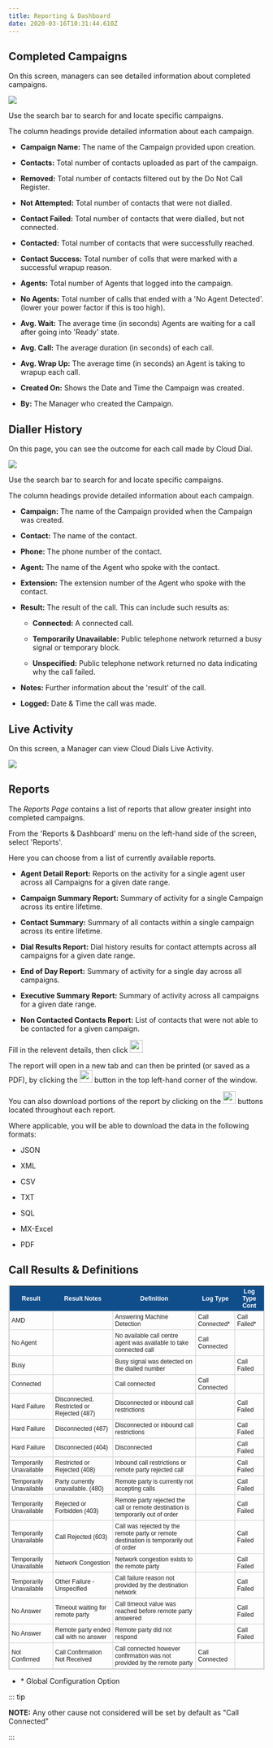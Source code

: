 ```yaml
---
title: Reporting & Dashboard
date: 2020-03-16T10:31:44.610Z
---
```

## Completed Campaigns

On this screen, managers can see detailed information about completed campaigns.

![](/images/clouddial_completed_campaigns.png)

Use the search bar to search for and locate specific campaigns.

The column headings provide detailed information about each campaign.

* **Campaign Name:** The name of the Campaign provided upon creation.

* **Contacts:** Total number of contacts uploaded as part of the campaign.

* **Removed:** Total number of contacts filtered out by the Do Not Call Register.

* **Not Attempted:** Total number of contacts that were not dialled.

* **Contact Failed:** Total number of contacts that were dialled, but not connected.

* **Contacted:** Total number of contacts that were successfully reached.

* **Contact Success:** Total number of colls that were marked with a successful wrapup reason.

* **Agents:** Total number of Agents that logged into the campaign.

* **No Agents:** Total number of calls that ended with a 'No Agent Detected'. (lower your power factor if this is too high).

* **Avg. Wait:** The average time (in seconds) Agents are waiting for a call after going into 'Ready' state.

* **Avg. Call:** The average duration (in seconds) of each call.

* **Avg. Wrap Up:** The average time (in seconds) an Agent is taking to wrapup each call. 

* **Created On:** Shows the Date and Time the Campaign was created.

* **By:** The Manager who created the Campaign.

## Dialler History

On this page, you can see the outcome for each call made by Cloud Dial.

![](/images/clouddial_dialler_history.png)

Use the search bar to search for and locate specific campaigns.

The column headings provide detailed information about each campaign.

* **Campaign:** The name of the Campaign provided when the Campaign was created.

* **Contact:** The name of the contact.

* **Phone:** The phone number of the contact.

* **Agent:** The name of the Agent who spoke with the contact.

* **Extension:** The extension number of the Agent who spoke with the contact.

* **Result:** The result of the call. This can include such results as:

  * **Connected:** A connected call.

  * **Temporarily Unavailable:** Public telephone network returned a busy signal or temporary block.

  * **Unspecified:** Public telephone network returned no data indicating why the call failed.

* **Notes:** Further information about the 'result' of the call.

* **Logged:** Date & Time the call was made.

## Live Activity

On this screen, a Manager can view Cloud Dials Live Activity.

![](/images/clouddial_live_activity.png)

## Reports

The *Reports Page* contains a list of reports that allow greater insight into completed campaigns.

From the 'Reports & Dashboard' menu on the left-hand side of the screen, select 'Reports'.

Here you can choose from a list of currently available reports. 

* **Agent Detail Report:** Reports on the activity for a single agent 
user across all Campaigns for a given date range. 

* **Campaign Summary Report:** Summary of activity for a single Campaign across its entire lifetime.

* **Contact Summary:** Summary of all contacts within a single campaign across its entire lifetime.

* **Dial Results Report:** Dial history results for contact attempts 
across all campaigns for a given date range.

* **End of Day Report:** Summary of activity for a single day across all campaigns.

* **Executive Summary Report:** Summary of activity across all campaigns for a given date range.

* **Non Contacted Contacts Report:** List of contacts that were not able to be contacted for a given campaign.

Fill in the relevent details, then click <img style="width: auto; height: 25px;" src="/images/clouddial_view_report_button.png"> 

The report will open in a new tab and can then be printed (or saved as a PDF), by clicking the <img style="width: auto; height: 25px;" src="/images/clouddial_print_button.png"> button in the top left-hand corner of the window.

You can also download portions of the report by clicking on the <img style="width: auto; height: 25px;" src="/images/clouddial_download_button.png"> buttons located throughout each report. 

Where applicable, you will be able to download the data in the following formats:

* JSON

* XML

* CSV

* TXT

* SQL

* MX-Excel

* PDF

## Call Results & Definitions


<style type="text/css">
	table.tableizer-table {
		font-size: 12px;
		border: 1px solid #CCC; 
		font-family: Arial, Helvetica, sans-serif;
	} 
	.tableizer-table td {
		padding: 4px;
		margin: 3px;
		border: 1px solid #CCC;
	}
	.tableizer-table th {
		background-color: #104E8B; 
		color: #FFF;
		font-weight: bold;
	}
</style>
<table class="tableizer-table">
<thead><tr class="tableizer-firstrow"><th>Result</th><th>Result Notes</th><th>Definition</th><th>Log Type</th><th>Log Type Cont</th></tr></thead><tbody>
 <tr><td>AMD</td><td>&nbsp;</td><td>Answering Machine Detection</td><td>Call Connected*</td><td>Call Failed*</td></tr>
 <tr><td>No Agent</td><td>&nbsp;</td><td>No available call centre agent was available to take connected call</td><td>Call Connected</td><td>&nbsp;</td></tr>
 <tr><td>Busy</td><td>&nbsp;</td><td>Busy signal was detected on the dialled number</td><td>&nbsp;</td><td>Call Failed</td></tr>
 <tr><td>Connected</td><td>&nbsp;</td><td>Call connected</td><td>Call Connected</td><td>&nbsp;</td></tr>
 <tr><td>Hard Failure</td><td>Disconnected, Restricted or Rejected (487)</td><td>Disconnected or inbound call restrictions</td><td>&nbsp;</td><td>Call Failed</td></tr>
 <tr><td>Hard Failure</td><td>Disconnected (487)</td><td>Disconnected or inbound call restrictions</td><td>&nbsp;</td><td>Call Failed</td></tr>
 <tr><td>Hard Failure</td><td>Disconnected (404)</td><td>Disconnected</td><td>&nbsp;</td><td>Call Failed</td></tr>
 <tr><td>Temporarily Unavailable</td><td>Restricted or Rejected (408)</td><td>Inbound call restrictions or remote party rejected call</td><td>&nbsp;</td><td>Call Failed</td></tr>
 <tr><td>Temporarily Unavailable</td><td>Party currently unavailable. (480)</td><td>Remote party is currently not accepting calls</td><td>&nbsp;</td><td>Call Failed</td></tr>
 <tr><td>Temporarily Unavailable</td><td>Rejected or Forbidden (403)</td><td>Remote party rejected the call or remote destination is temporarily out of order</td><td>&nbsp;</td><td>Call Failed</td></tr>
 <tr><td>Temporarily Unavailable</td><td>Call Rejected (603)</td><td>Call was rejected by the remote party or remote destination is temporarily out of order</td><td>&nbsp;</td><td>Call Failed</td></tr>
 <tr><td>Temporarily Unavailable</td><td>Network Congestion</td><td>Network congestion exists to the remote party</td><td>&nbsp;</td><td>Call Failed</td></tr>
 <tr><td>Temporarily Unavailable</td><td>Other Failure - Unspecified</td><td>Call failure reason not provided by the destination network</td><td>&nbsp;</td><td>Call Failed</td></tr>
 <tr><td>No Answer</td><td>Timeout waiting for remote party</td><td>Call timeout value was reached before remote party answered</td><td>&nbsp;</td><td>Call Failed</td></tr>
 <tr><td>No Answer</td><td>Remote party ended call with no answer</td><td>Remote party did not respond</td><td>&nbsp;</td><td>Call Failed</td></tr>
 <tr><td>Not Confirmed</td><td>Call Confirmation Not Received</td><td>Call connected however confirmation was not provided by the remote party</td><td>Call Connected</td><td></td></tr>
</tbody></table>

* \* Global Configuration Option

::: tip 

**NOTE:** Any other cause not considered will be set by default as "Call Connected"

:::

